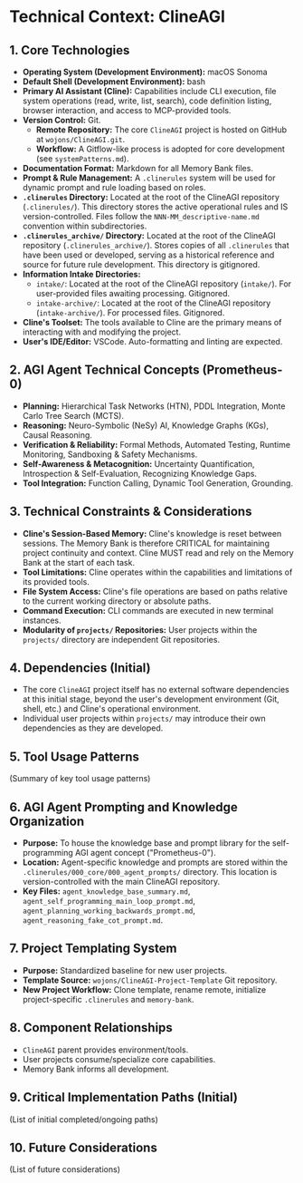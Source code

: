# Technical Context: ClineAGI

## 1. Core Technologies
-   **Operating System (Development Environment):** macOS Sonoma
-   **Default Shell (Development Environment):** bash
-   **Primary AI Assistant (Cline):** Capabilities include CLI execution, file system operations (read, write, list, search), code definition listing, browser interaction, and access to MCP-provided tools.
-   **Version Control:** Git.
    -   **Remote Repository:** The core `ClineAGI` project is hosted on GitHub at `wojons/ClineAGI.git`.
    -   **Workflow:** A Gitflow-like process is adopted for core development (see `systemPatterns.md`).
-   **Documentation Format:** Markdown for all Memory Bank files.
-   **Prompt & Rule Management:** A `.clinerules` system will be used for dynamic prompt and rule loading based on roles.
-   **`.clinerules` Directory:** Located at the root of the ClineAGI repository (`.clinerules/`). This directory stores the active operational rules and IS version-controlled. Files follow the `NNN-MM_descriptive-name.md` convention within subdirectories.
-   **`.clinerules_archive/` Directory:** Located at the root of the ClineAGI repository (`.clinerules_archive/`). Stores copies of all `.clinerules` that have been used or developed, serving as a historical reference and source for future rule development. This directory is gitignored.
-   **Information Intake Directories:**
    -   `intake/`: Located at the root of the ClineAGI repository (`intake/`). For user-provided files awaiting processing. Gitignored.
    -   `intake-archive/`: Located at the root of the ClineAGI repository (`intake-archive/`). For processed files. Gitignored.
-   **Cline's Toolset:** The tools available to Cline are the primary means of interacting with and modifying the project.
-   **User's IDE/Editor:** VSCode. Auto-formatting and linting are expected.

## 2. AGI Agent Technical Concepts (Prometheus-0)
-   **Planning:** Hierarchical Task Networks (HTN), PDDL Integration, Monte Carlo Tree Search (MCTS).
-   **Reasoning:** Neuro-Symbolic (NeSy) AI, Knowledge Graphs (KGs), Causal Reasoning.
-   **Verification & Reliability:** Formal Methods, Automated Testing, Runtime Monitoring, Sandboxing & Safety Mechanisms.
-   **Self-Awareness & Metacognition:** Uncertainty Quantification, Introspection & Self-Evaluation, Recognizing Knowledge Gaps.
-   **Tool Integration:** Function Calling, Dynamic Tool Generation, Grounding.

## 3. Technical Constraints & Considerations
-   **Cline's Session-Based Memory:** Cline's knowledge is reset between sessions. The Memory Bank is therefore CRITICAL for maintaining project continuity and context. Cline MUST read and rely on the Memory Bank at the start of each task.
-   **Tool Limitations:** Cline operates within the capabilities and limitations of its provided tools.
-   **File System Access:** Cline's file operations are based on paths relative to the current working directory or absolute paths.
-   **Command Execution:** CLI commands are executed in new terminal instances.
-   **Modularity of `projects/` Repositories:** User projects within the `projects/` directory are independent Git repositories.

## 4. Dependencies (Initial)
-   The core `ClineAGI` project itself has no external software dependencies at this initial stage, beyond the user's development environment (Git, shell, etc.) and Cline's operational environment.
-   Individual user projects within `projects/` may introduce their own dependencies as they are developed.

## 5. Tool Usage Patterns
(Summary of key tool usage patterns)

## 6. AGI Agent Prompting and Knowledge Organization
-   **Purpose:** To house the knowledge base and prompt library for the self-programming AGI agent concept ("Prometheus-0").
-   **Location:** Agent-specific knowledge and prompts are stored within the `.clinerules/000_core/000_agent_prompts/` directory. This location is version-controlled with the main ClineAGI repository.
-   **Key Files:** `agent_knowledge_base_summary.md`, `agent_self_programming_main_loop_prompt.md`, `agent_planning_working_backwards_prompt.md`, `agent_reasoning_fake_cot_prompt.md`.

## 7. Project Templating System
-   **Purpose:** Standardized baseline for new user projects.
-   **Template Source:** `wojons/ClineAGI-Project-Template` Git repository.
-   **New Project Workflow:** Clone template, rename remote, initialize project-specific `.clinerules` and `memory-bank`.

## 8. Component Relationships
-   `ClineAGI` parent provides environment/tools.
-   User projects consume/specialize core capabilities.
-   Memory Bank informs all development.

## 9. Critical Implementation Paths (Initial)
(List of initial completed/ongoing paths)

## 10. Future Considerations
(List of future considerations)
